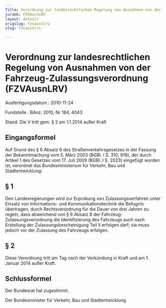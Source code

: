```yaml
---
Title: Verordnung zur landesrechtlichen Regelung von Ausnahmen von der Fahrzeug-Zulassungsverordnung
jurabk: FZVAusnLRV
layout: default
origslug: fzvausnlrv
slug: fzvausnlrv

---
```


# Verordnung zur landesrechtlichen Regelung von Ausnahmen von der Fahrzeug-Zulassungsverordnung (FZVAusnLRV)

Ausfertigungsdatum
:   2010-11-24

Fundstelle
:   BAnz: 2010, Nr 184, 4043

Stand: Die V tritt gem. § 2 am 1.1.2014 außer Kraft

## Eingangsformel

Auf Grund des § 6 Absatz 6 des Straßenverkehrsgesetzes in der Fassung
der Bekanntmachung vom 5. März 2003 (BGBl. I S. 310, 919), der durch
Artikel 1 des Gesetzes vom 17. Juli 2009 (BGBl. I S. 2023) eingefügt
worden ist, verordnet das Bundesministerium für Verkehr, Bau und
Stadtentwicklung:


## § 1

Den Landesregierungen wird zur Erprobung von Zulassungsverfahren unter
Einsatz von Informations- und Kommunikationstechnik die Befugnis
übertragen, durch Rechtsverordnung für die Dauer von drei Jahren zu
regeln, dass abweichend von § 6 Absatz 8 der Fahrzeug-
Zulassungsverordnung die Identifizierung des Fahrzeugs auch nach
Erstellung der Zulassungsbescheinigung Teil II erfolgen darf; sie muss
jedoch vor der Zulassung des Fahrzeugs erfolgen.


## § 2

Diese Verordnung tritt am Tag nach der Verkündung in Kraft und am 1.
Januar 2014 außer Kraft.


## Schlussformel

Der Bundesrat hat zugestimmt.

Der Bundesminister für Verkehr, Bau und Stadtentwicklung

